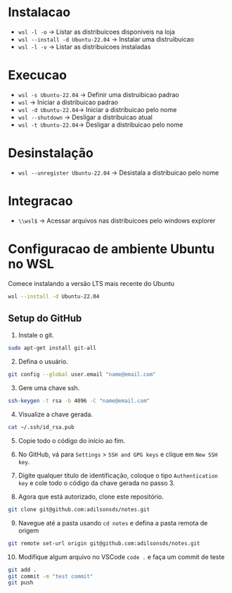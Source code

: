 # Instalacao

- `wsl -l -o` -> Listar as distribuicoes disponiveis na loja
- `wsl --install -d Ubuntu-22.04` -> Instalar uma distruibuicao
- `wsl -l -v` -> Listar as distribuicoes instaladas

# Execucao

- `wsl -s Ubuntu-22.04` -> Definir uma distruibicao padrao
- `wsl` -> Iniciar a distribuicao padrao
- `wsl -d Ubuntu-22.04`-> Iniciar a distribuicao pelo nome
- `wsl --shutdown` -> Desligar a distribuicao atual
- `wsl -t Ubuntu-22.04`-> Desligar a distribuicao pelo nome

# Desinstalação

- `wsl --unregister Ubuntu-22.04` -> Desistala a distribuicao pelo nome


# Integracao

- `\\wsl$` -> Acessar arquivos nas distribuicoes pelo windows explorer


# Configuracao de ambiente Ubuntu no WSL

Comece instalando a versão LTS mais recente do Ubuntu

```bash
wsl --install -d Ubuntu-22.04
```


## Setup do GitHub

1. Instale o git.

```bash
sudo apt-get install git-all
```

2. Defina o usuário.

```bash
git config --global user.email "name@email.com"
```

3. Gere uma chave ssh.
```bash
ssh-keygen -t rsa -b 4096 -C "name@email.com"
```

4. Visualize a chave gerada.
```bash
cat ~/.ssh/id_rsa.pub
```

5. Copie todo o código do início ao fim.

6. No GitHub, vá para `Settings` > `SSH and GPG keys` e clique em `New SSH key`.

7. Digite qualquer título de identificação, coloque o tipo `Authentication key` e cole todo o código da chave gerada no passo 3.

8. Agora que está autorizado, clone este repositório.

```bash
git clone git@github.com:adilsonsds/notes.git
```

9. Navegue até a pasta usando `cd notes` e defina a pasta remota de origem

```bash
git remote set-url origin git@github.com:adilsonsds/notes.git
```

10. Modifique algum arquivo no VSCode `code .` e faça um commit de teste

```bash
git add .
git commit -m "test commit"
git push
```